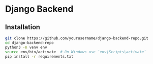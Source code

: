 # Django Backend

## Installation

```bash
git clone https://github.com/yourusername/django-backend-repo.git
cd django-backend-repo
python3 -m venv env
source env/bin/activate  # On Windows use `env\Scripts\activate`
pip install -r requirements.txt
